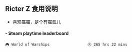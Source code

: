 ## Ricter Z 食用说明
- 喜欢猫猫，是个冇猫孤儿

<!-- steam-box start -->
#### - Steam playtime leaderboard
```text
🎮 World of Warships                 🕘 265 hrs 22 mins
```
<!-- Powered by https://github.com/YouEclipse/steam-box . -->
<!-- steam-box end -->
